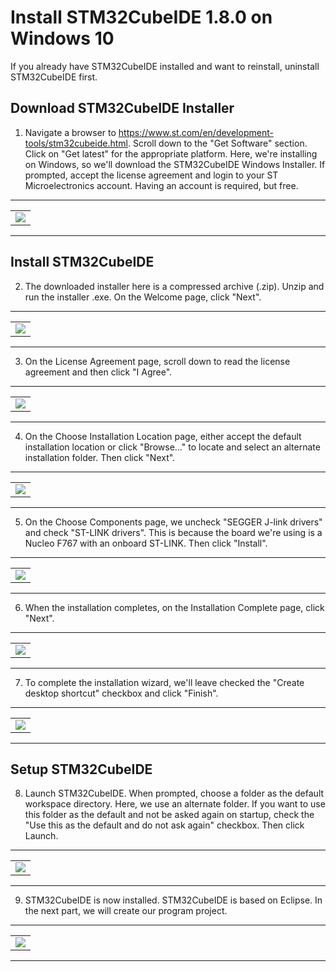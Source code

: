 # Install STM32CubeIDE 1.8.0 on Windows 10
If you already have STM32CubeIDE installed and want to reinstall, uninstall STM32CubeIDE first.

## Download STM32CubeIDE Installer
1. Navigate a browser to <a href="https://www.st.com/en/development-tools/stm32cubeide.html">https://www.st.com/en/development-tools/stm32cubeide.html</a>. Scroll down to the "Get Software" section. Click on "Get latest" for the appropriate platform. Here, we're installing on Windows, so we'll download the STM32CubeIDE Windows Installer. If prompted, accept the license agreement and login to your ST Microelectronics account. Having an account is required, but free.

<hr><table><tr><td><img src="../images/STM32CubeIDE-1.8.0-Win10-Install-001.png"></td></tr></table><hr>

## Install STM32CubeIDE
2. The downloaded installer here is a compressed archive (.zip). Unzip and run the installer .exe. On the Welcome page, click "Next".

<hr><table><tr><td><img src="../images/STM32CubeIDE-1.8.0-Win10-Install-002.png"></td></tr></table><hr>

3. On the License Agreement page, scroll down to read the license agreement and then click "I Agree".

<hr><table><tr><td><img src="../images/STM32CubeIDE-1.8.0-Win10-Install-003.png"></td></tr></table><hr>

4. On the Choose Installation Location page, either accept the default installation location or click "Browse..." to locate and select an alternate installation folder. Then click "Next".

<hr><table><tr><td><img src="../images/STM32CubeIDE-1.8.0-Win10-Install-004.png"></td></tr></table><hr>

5. On the Choose Components page, we uncheck "SEGGER J-link drivers" and check "ST-LINK drivers". This is because the board we're using is a Nucleo F767 with an onboard ST-LINK. Then click "Install".

<hr><table><tr><td><img src="../images/STM32CubeIDE-1.8.0-Win10-Install-005.png"></td></tr></table><hr>

6. When the installation completes, on the Installation Complete page, click "Next".

<hr><table><tr><td><img src="../images/STM32CubeIDE-1.8.0-Win10-Install-006.png"></td></tr></table><hr>

7. To complete the installation wizard, we'll leave checked the "Create desktop shortcut" checkbox and click "Finish".

<hr><table><tr><td><img src="../images/STM32CubeIDE-1.8.0-Win10-Install-007.png"></td></tr></table><hr>

## Setup STM32CubeIDE

8. Launch STM32CubeIDE. When prompted, choose a folder as the default workspace directory. Here, we use an alternate folder. If you want to use this folder as the default and not be asked again on startup, check the "Use this as the default and do not ask again" checkbox. Then click Launch.

<hr><table><tr><td><img src="../images/STM32CubeIDE-1.8.0-Win10-Install-008.png"></td></tr></table><hr>

9. STM32CubeIDE is now installed. STM32CubeIDE is based on Eclipse. In the next part, we will create our program project.

<hr><table><tr><td><img src="../images/STM32CubeIDE-1.8.0-Win10-Install-009.png"></td></tr></table><hr>
